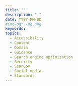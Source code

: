 ```yaml
---
title: ""
description: "."
date: YYYY-MM-DD
#img-og: -og.png
keywords:
topics:
  - Accessibility
  - Content
  - Domain
  - Guidance
  - Search engine optimization
  - Security
  - ScanGov
  - Social media
  - Standards
---
```


